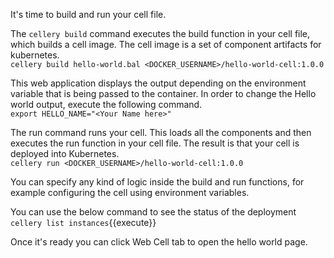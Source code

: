 It's time to build and run your cell file. 

The `cellery build` command executes the build function in your cell file, which builds a cell image. The cell image is a set of component artifacts for kubernetes.  
`cellery build hello-world.bal <DOCKER_USERNAME>/hello-world-cell:1.0.0`

This web application displays the output depending on the environment variable that is being passed to the container. In order to change the Hello world output, execute the following command.  
`export HELLO_NAME="<Your Name here>"`

The run command runs your cell. This loads all the components and then executes the run function in your cell file. The result is that your cell is deployed into Kubernetes.  
`cellery run <DOCKER_USERNAME>/hello-world-cell:1.0.0`

You can specify any kind of logic inside the build and run functions, for example configuring the cell using environment variables.

You can use the below command to see the status of the deployment  
`cellery list instances`{{execute}}

Once it's ready you can click Web Cell tab to open the hello world page.
